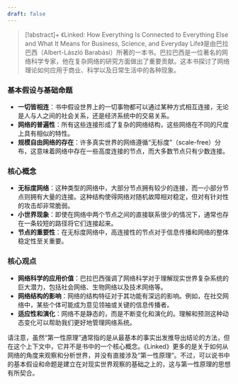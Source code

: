 ```yaml
---
draft: false
---
```


> [!abstract]+
> 《Linked: How Everything Is Connected to Everything Else and What It Means for Business, Science, and Everyday Life》是由巴拉巴西（Albert-László Barabási）所著的一本书。巴拉巴西是一位著名的网络科学专家，他在复杂网络的研究方面做出了重要贡献。这本书探讨了网络理论如何应用于商业、科学以及日常生活中的各种现象。

### 基本假设与基础命题
- **一切皆相连**：书中假设世界上的一切事物都可以通过某种方式相互连接，无论是人与人之间的社会关系，还是经济系统中的交易关系。
- **网络的普遍性**：所有这些连接形成了复杂的网络结构，这些网络在不同的尺度上具有相似的特性。
- **规模自由网络的存在**：许多真实世界的网络遵循“无标度”（scale-free）分布，这意味着网络中存在一些高度连接的节点，而大多数节点只有少数连接。

### 核心概念
- **无标度网络**：这种类型的网络中，大部分节点拥有较少的连接，而一小部分节点则拥有大量的连接。这种结构使得网络对随机故障相对稳定，但对有针对性的攻击却非常脆弱。
- **小世界现象**：即使在网络中两个节点之间的直接联系很少的情况下，通常也存在一条较短的路径将它们连接起来。
- **节点的重要性**：在无标度网络中，高连接性的节点对于信息传播和网络的整体稳定性至关重要。

### 核心观点
- **网络科学的应用价值**：巴拉巴西强调了网络科学对于理解现实世界复杂系统的巨大潜力，包括社会网络、生物网络以及技术网络等。
- **网络结构的影响**：网络的结构特征对于其功能有深远的影响。例如，在社交网络中，某些个体可能成为意见领袖或关键的信息传播者。
- **适应性和演化**：网络不是静态的，而是不断变化和演化的。理解和预测这种动态变化可以帮助我们更好地管理网络系统。

请注意，虽然“第一性原理”通常指的是从最基本的事实出发推导出结论的方法，但在这个上下文中，它并不是书中的一个核心概念。《Linked》更多的是关于如何从网络的角度来观察和分析世界，并没有直接涉及“第一性原理”。不过，可以说书中的基本假设和命题是建立在对现实世界观察的基础之上的，这与第一性原理的思想有所契合。